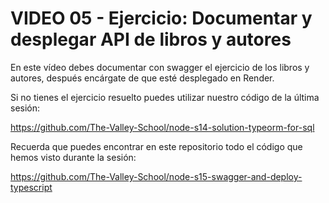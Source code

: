 # VIDEO 05 - Ejercicio: Documentar y desplegar API de libros y autores

En este vídeo debes documentar con swagger el ejercicio de los libros y autores, después encárgate de que esté desplegado en Render.

Si no tienes el ejercicio resuelto puedes utilizar nuestro código de la última sesión:

<https://github.com/The-Valley-School/node-s14-solution-typeorm-for-sql>

Recuerda que puedes encontrar en este repositorio todo el código que hemos visto durante la sesión:

<https://github.com/The-Valley-School/node-s15-swagger-and-deploy-typescript>